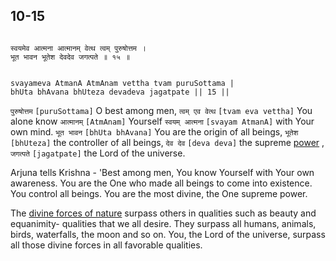 ## 10-15


```shloka-sa

स्वयमेव आत्मना आत्मानम् वेत्थ त्वम् पुरुषोत्तम ।
भूत भावन भूतेश देवदेव जगत्पते ॥ १५ ॥

```
```shloka-sa-hk

svayameva AtmanA AtmAnam vettha tvam puruSottama |
bhUta bhAvana bhUteza devadeva jagatpate || 15 ||

```
`पुरुषोत्तम` `[puruSottama]` O best among men, `त्वम् एव वेत्थ` `[tvam eva vettha]` You alone know `आत्मानम्` `[AtmAnam]` Yourself `स्वयम् आत्मना` `[svayam AtmanA]` with Your own mind. `भूत भावन` `[bhUta bhAvana]` You are the origin of all beings, `भूतेश` `[bhUteza]` the controller of all beings, `देव देव` `[deva deva]` the supreme 
[power](gods_and_other_powers)
, `जगत्पते` `[jagatpate]` the Lord of the universe.

Arjuna tells Krishna - 'Best among men, You know Yourself with Your own awareness. You are the One who made all beings to come into existence. You control all beings. You are the most divine, the One supreme power. 

The 
[divine forces of nature](gods_and_other_powers)
 surpass others in qualities such as beauty and equanimity- qualities that we all desire. They surpass all humans, animals, birds, waterfalls, the moon and so on. You, the Lord of the universe, surpass all those divine forces in all favorable qualities.


